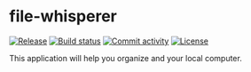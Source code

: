 # file-whisperer

[![Release](https://img.shields.io/github/v/release/zeeshansayyed/file-whisperer)](https://img.shields.io/github/v/release/zeeshansayyed/file-whisperer)
[![Build status](https://img.shields.io/github/actions/workflow/status/zeeshansayyed/file-whisperer/main.yml?branch=main)](https://github.com/zeeshansayyed/file-whisperer/actions/workflows/main.yml?query=branch%3Amain)
[![Commit activity](https://img.shields.io/github/commit-activity/m/zeeshansayyed/file-whisperer)](https://img.shields.io/github/commit-activity/m/zeeshansayyed/file-whisperer)
[![License](https://img.shields.io/github/license/zeeshansayyed/file-whisperer)](https://img.shields.io/github/license/zeeshansayyed/file-whisperer)

This application will help you organize  and your local computer.
